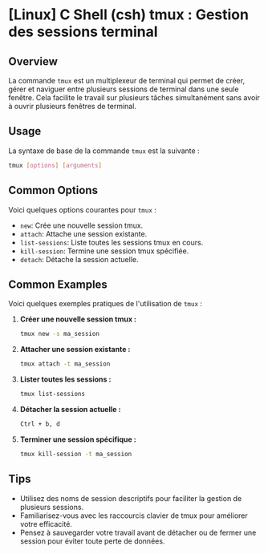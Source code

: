 # [Linux] C Shell (csh) tmux : Gestion des sessions terminal

## Overview
La commande `tmux` est un multiplexeur de terminal qui permet de créer, gérer et naviguer entre plusieurs sessions de terminal dans une seule fenêtre. Cela facilite le travail sur plusieurs tâches simultanément sans avoir à ouvrir plusieurs fenêtres de terminal.

## Usage
La syntaxe de base de la commande `tmux` est la suivante :

```bash
tmux [options] [arguments]
```

## Common Options
Voici quelques options courantes pour `tmux` :

- `new`: Crée une nouvelle session tmux.
- `attach`: Attache une session existante.
- `list-sessions`: Liste toutes les sessions tmux en cours.
- `kill-session`: Termine une session tmux spécifiée.
- `detach`: Détache la session actuelle.

## Common Examples
Voici quelques exemples pratiques de l'utilisation de `tmux` :

1. **Créer une nouvelle session tmux :**
   ```bash
   tmux new -s ma_session
   ```

2. **Attacher une session existante :**
   ```bash
   tmux attach -t ma_session
   ```

3. **Lister toutes les sessions :**
   ```bash
   tmux list-sessions
   ```

4. **Détacher la session actuelle :**
   ```bash
   Ctrl + b, d
   ```

5. **Terminer une session spécifique :**
   ```bash
   tmux kill-session -t ma_session
   ```

## Tips
- Utilisez des noms de session descriptifs pour faciliter la gestion de plusieurs sessions.
- Familiarisez-vous avec les raccourcis clavier de tmux pour améliorer votre efficacité.
- Pensez à sauvegarder votre travail avant de détacher ou de fermer une session pour éviter toute perte de données.